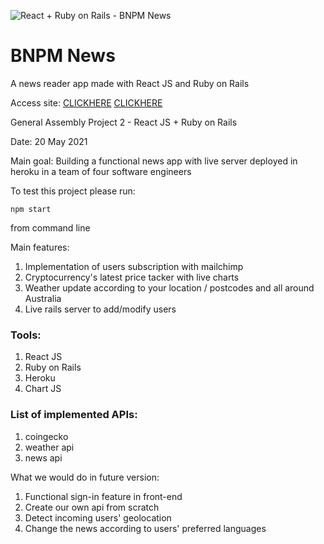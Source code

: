 ![React + Ruby on Rails - BNPM News](https://imgur.com/YjdrRGf)


# BNPM News

A news reader app made with React JS and Ruby on Rails

Access site: [CLICKHERE](https://mauritzerick.github.io/AUNEWS-CLIENT) 
[CLICKHERE](https://)

General Assembly Project 2 - React JS + Ruby on Rails

Date: 20 May 2021

Main goal: Building a functional news app with live server deployed in heroku in a team of four software engineers

To test this project please run:

```npm start```

from command line

Main features:
1. Implementation of users subscription with mailchimp
2. Cryptocurrency's latest price tacker with live charts
3. Weather update according to your location / postcodes and all around Australia
4. Live rails server to add/modify users


### Tools:
1. React JS
2. Ruby on Rails
3. Heroku
4. Chart JS 

### List of implemented APIs:
1. coingecko
2. weather api
3. news api

What we would do in future version:
1. Functional sign-in feature in front-end
2. Create our own api from scratch
3. Detect incoming users' geolocation
4. Change the news according to users' preferred languages


